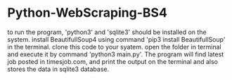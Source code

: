 # Python-WebScraping-BS4

to run the program, 'python3' and 'sqlite3' should be installed on the system.
install BeautifullSoup4 using command 'pip3 install BeautifullSoup' in the terminal.
clone this code to your syatem.
open the folder in terminal and execute it by command 'python3 main.py'.
The program will find latest job posted in timesjob.com, and print the output on the terminal and also stores the data in sqlite3 database. 
